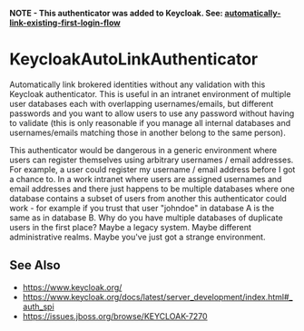 <b>NOTE - This authenticator was added to Keycloak.  See: [automatically-link-existing-first-login-flow](https://www.keycloak.org/docs/9.0/server_admin/#automatically-link-existing-first-login-flow)</b>

# KeycloakAutoLinkAuthenticator
Automatically link brokered identities without any validation with this Keycloak authenticator.  This is useful in an intranet environment of multiple user databases each with overlapping usernames/emails, but different passwords and you want to allow users to use any password without having to validate (this is only reasonable if you manage all internal databases and usernames/emails matching those in another belong to the same person).

This authenticator would be dangerous in a generic environment where users can register themselves using arbitrary usernames / email addresses.  For example, a user could register my username / email address before I got a chance to.  In a work intranet where users are assigned usernames and email addresses and there just happens to be multiple databases where one database contains a subset of users from another this authenticator could work - for example if you trust that user "johndoe" in database A is the same as in database B.  Why do you have multiple databases of duplicate users in the first place? Maybe a legacy system.  Maybe different administrative realms.  Maybe you've just got a strange environment.

## See Also
   - https://www.keycloak.org/
   - https://www.keycloak.org/docs/latest/server_development/index.html#_auth_spi
   - https://issues.jboss.org/browse/KEYCLOAK-7270
